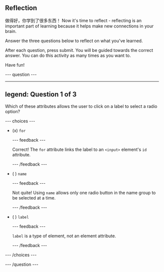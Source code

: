 ## Reflection

做得好，你学到了很多东西！ Now it's time to reflect - reflecting is an important part of learning because it helps make new connections in your brain.

Answer the three questions below to reflect on what you've learned.

After each question, press submit. You will be guided towards the correct answer. You can do this activity as many times as you want to.

Have fun!

\--- question ---

---

## legend: Question 1 of 3

Which of these attributes allows the user to click on a label to select a radio option?

\--- choices ---

- (x) `for`

  \--- feedback ---

  Correct! The `for` attribute links the label to an `<input>` element's `id` attribute.

  \--- /feedback ---

- ( ) `name`

  \--- feedback ---

  Not quite! Using `name` allows only one radio button in the name group to be selected at a time.

  \--- /feedback ---

- ( ) `label`

  \--- feedback ---

  `label` is a type of element, not an element attribute.

  \--- /feedback ---

\--- /choices ---

\--- /question ---

